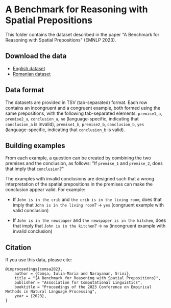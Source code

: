 # A Benchmark for Reasoning with Spatial Prepositions

This folder contains the dataset described in the paper
 "A Benchmark for Reasoning with Spatial Prepositions" (EMNLP 2023).

## Download the data

* [English dataset](https://storage.googleapis.com/spatial-prepositions-dataset/spatial_prepositions_benchmark_en.tsv)
* [Romanian dataset](https://storage.googleapis.com/spatial-prepositions-dataset/spatial_prepositions_benchmark_ro.tsv)

## Data format

The datasets are provided in TSV (tab-separated) format.
 Each row contains an incongruent and a congruent example, both formed using
 the same prepositions, with the following tab-separated elements:
 `premise1_a`, `premise2_a`, `conclusion_a`,
 `no` (language-specific, indicating that `conclusion_a` is invalid),
 `premise1_b`, `premise2_b`, `conclusion_b`,
 `yes` (language-specific, indicating that `conclusion_b` is valid).

## Building examples

From each example, a question can be created by combining the two premises
 and the conclusion, as follows:
 "If `premise_1` and `premise_2`, does that imply that `conclusion`?"

The examples with invalid conclusions are designed such that a wrong
 interpretation of the spatial prepositions in the premises can make the
 conclusion appear valid. For example:

* If `John is in the crib` and `the crib is in the living room`,
 does that imply that `John is in the living room`? -> `yes`
 (congruent example with valid conclusion)

* If `John is in the newspaper` and `the newspaper is in the kitchen`,
 does that imply that `John is in the kitchen`? -> `no`
 (incongruent example with invalid conclusion)


## Citation

If you use this data, please cite:

```
@inproceedings{comsa2023,
    author = {Comșa, Iulia-Maria and Narayanan, Srini},
    title = "{A Benchmark for Reasoning with Spatial Prepositions}",
    publisher = "Association for Computational Linguistics",
    booktitle = "Proceedings of the 2023 Conference on Empirical Methods in Natural Language Processing",
    year = {2023},
}
```
